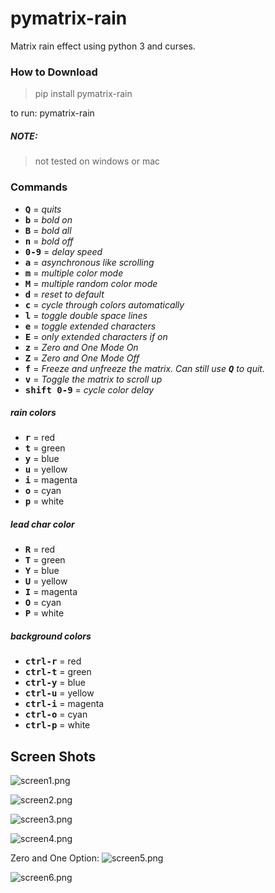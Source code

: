 # pymatrix-rain
Matrix rain effect using python 3 and curses.

### How to Download
 >pip install pymatrix-rain
 
 to run: pymatrix-rain


##### NOTE:

> not tested on windows or mac


###  Commands
- **<kbd>Q</kbd>** = *quits*
- **<kbd>b</kbd>** = *bold on*
- **<kbd>B</kbd>** = *bold all*
- **<kbd>n</kbd>** = *bold off*
- **<kbd>0-9</kbd>** = *delay speed*
- **<kbd>a</kbd>** = *asynchronous like scrolling*
- **<kbd>m</kbd>** = *multiple color mode*
- **<kbd>M</kbd>** = *multiple random color mode*
- **<kbd>d</kbd>** = *reset to default*
- **<kbd>c</kbd>** = *cycle through colors automatically*
- **<kbd>l</kbd>** = *toggle double space lines*
- **<kbd>e</kbd>** = *toggle extended characters*
- **<kbd>E</kbd>** = *only extended characters if on*
- **<kbd>z</kbd>** = *Zero and One Mode On*
- **<kbd>Z</kbd>** = *Zero and One Mode Off*
- **<kbd>f</kbd>** = *Freeze and unfreeze the matrix. Can still use **<kbd>Q</kbd>** to quit.*
- **<kbd>v</kbd>** = *Toggle the matrix to scroll up*
- **<kbd>shift 0-9</kbd>** = *cycle color delay*

##### rain colors
- **<kbd>r</kbd>** = red
- **<kbd>t</kbd>** = green
- **<kbd>y</kbd>** = blue
- **<kbd>u</kbd>** = yellow
- **<kbd>i</kbd>** = magenta
- **<kbd>o</kbd>** = cyan
- **<kbd>p</kbd>** = white

##### lead char color
- **<kbd>R</kbd>** = red
- **<kbd>T</kbd>** = green
- **<kbd>Y</kbd>** = blue
- **<kbd>U</kbd>** = yellow
- **<kbd>I</kbd>** = magenta
- **<kbd>O</kbd>** = cyan
- **<kbd>P</kbd>** = white

##### background colors
- **<kbd>ctrl-r</kbd>** = red
- **<kbd>ctrl-t</kbd>** = green
- **<kbd>ctrl-y</kbd>** = blue
- **<kbd>ctrl-u</kbd>** = yellow
- **<kbd>ctrl-i</kbd>** = magenta
- **<kbd>ctrl-o</kbd>** = cyan
- **<kbd>ctrl-p</kbd>** = white

## Screen Shots

![screen1.png](https://i.fluffy.cc/MKs7Xz0K9hFJn6Np8FTWhF5NNkG7PbQK.png)

![screen2.png](https://i.fluffy.cc/3B88FSK9j8lTRgq4k52ZDLZPf02fpWnv.png)

![screen3.png](https://i.fluffy.cc/WHXssN9PRl9GfGqgGRBfZmpZKNGLk2DC.png)

![screen4.png](https://i.fluffy.cc/977jk4tNLV7tPdfw9B46VM2m6NNRqwt6.png)

Zero and One Option:
![screen5.png](https://i.fluffy.cc/G0qMmWzfjSchhhCPzmkgn7wDz79jq12P.png)

![screen6.png](https://i.fluffy.cc/Fp84jD66bc8vwV4MrKncWR13GcJQhsjK.png)